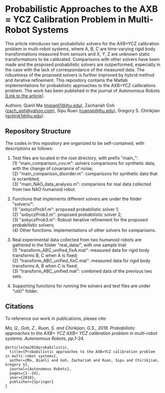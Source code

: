 # Probabilistic Approaches to the AXB = YCZ Calibration Problem in Multi-Robot Systems
This article introduces two probabilistic solvers for the AXB=YCZ calibration problem in multi-robot systems, where A, B, C are time-varying rigid body transformations measured from sensors and X, Y, Z are unknown static transformations to be calibrated. Comparisons with other solvers have been made and the proposed probabilistic solvers are outperformed, especially in the case with the lack of correspondance of the measured data. The robustness of the proposed solvers is further improved by hybrid method and iterative refinement. This repository contains the Matlab implementations for probabilistic approaches to the AXB=YCZ calibrations problem. The work has been published in the journal of Autonomous Robots [[Link to the article]](https://rpk.lcsr.jhu.edu/publications/#Sensor_Calibration).

Authors: Qianli Ma (<mqianli1@jhu.edu>), Zachariah Goh (<zach_goh@yahoo.com>), Sipu Ruan (<ruansp@jhu.edu>), Gregory S. Chirikjian (<gchirik1@jhu.edu>).

## Repository Structure
The codes in this repository are organized to be self-contained, with descriptions as follows:

1. Test files are located in the root directory, with prefix "main_": \
  (1) "main_comparison_cov.m": solvers comparisons for synthetic data, with the change of covariance of noise; \
  (2) "main_comparison_disorder.m": comparisons for synthetic data that is scrambled; \
  (3) "main_NAO_data_analysis.m": comparions for real data collected from two NAO humanoid robot.

2. Functions that implements different solvers are under the folder "solvers/": \
  (1) "axbyczProb1.m": proposed probabilistic solver 1; \
  (2) "axbyczProb2.m": proposed probabilistic solver 2; \
  (3) "axbyczProb3.m": Robust iterative refinement for the proposed probabilistic solvers; \
  (4) Other functions: implementations of other solvers for comparisons.

3. Real experimental data collected from two humanoid robots are gathered in the folder "real_data/", with one sample trial: \
  (1) "transform_ABC_unified_fixA.mat": measured data for rigid body transforms B, C when A is fixed; \
  (2) "transform_ABC_unified_fixC.mat": measured data for rigid body transforms A, B when C is fixed; \
  (3) "transform_ABC_unified.mat": combined data of the previous two sets.

4. Supporting functions for running the solvers and test files are under "util/" folder.

## Citations
To reference our work in publications, please cite:

<cite>Ma, Q., Goh, Z., Ruan, S. and Chirikjian, G.S., 2018. Probabilistic approaches to the AXB= YCZ AXB= YCZ calibration problem in multi-robot systems. Autonomous Robots, pp.1-24.</cite>

```
@article{ma2018probabilistic,
  title={Probabilistic approaches to the AXB=YCZ calibration problem in multi-robot systems},
  author={Ma, Qianli and Goh, Zachariah and Ruan, Sipu and Chirikjian, Gregory S},
  journal={Autonomous Robots},
  pages={1--24},
  year={2018},
  publisher={Springer}
}
```

